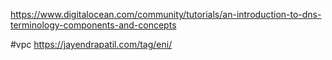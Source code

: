 https://www.digitalocean.com/community/tutorials/an-introduction-to-dns-terminology-components-and-concepts

#vpc
https://jayendrapatil.com/tag/eni/


